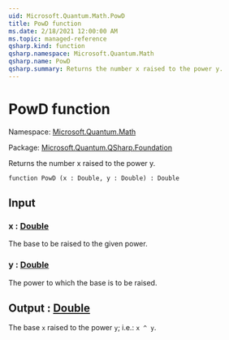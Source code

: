 ```yaml
---
uid: Microsoft.Quantum.Math.PowD
title: PowD function
ms.date: 2/18/2021 12:00:00 AM
ms.topic: managed-reference
qsharp.kind: function
qsharp.namespace: Microsoft.Quantum.Math
qsharp.name: PowD
qsharp.summary: Returns the number x raised to the power y.
---
```


# PowD function

Namespace: [Microsoft.Quantum.Math](xref:Microsoft.Quantum.Math)

Package: [Microsoft.Quantum.QSharp.Foundation](https://nuget.org/packages/Microsoft.Quantum.QSharp.Foundation)


Returns the number x raised to the power y.

```qsharp
function PowD (x : Double, y : Double) : Double
```


## Input

### x : [Double](xref:microsoft.quantum.lang-ref.double)

The base to be raised to the given power.


### y : [Double](xref:microsoft.quantum.lang-ref.double)

The power to which the base is to be raised.



## Output : [Double](xref:microsoft.quantum.lang-ref.double)

The base `x` raised to the power `y`; i.e.: `x ^ y`.